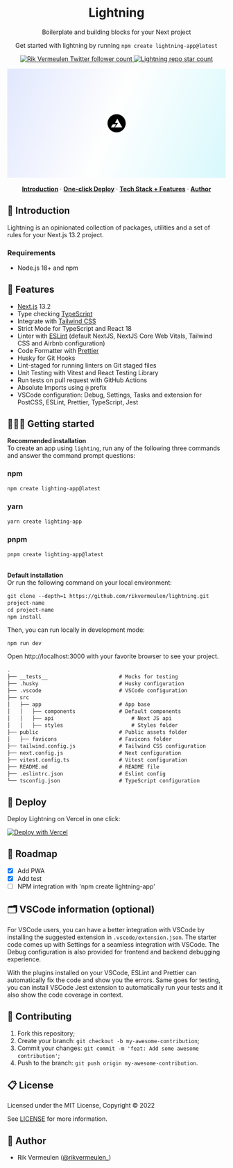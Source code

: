<h1 align="center">Lightning</h1>

<p align="center">
  Boilerplate and building blocks for your Next project
</p>
<p align="center">
  Get started with lightning by running <code>npm create lightning-app@latest</code>
</p>

<p align="center">
  <a href="https://twitter.com/rikvermeulen_">
    <img src="https://img.shields.io/twitter/follow/rikvermeulen_?style=flat&label=rikvermeulen_&logo=twitter&color=0bf&logoColor=fff" alt="Rik Vermeulen Twitter follower count" />
  </a>
  <a href="https://github.com/rikvermeulen/lightning">
    <img src="https://img.shields.io/github/stars/rikvermeulen/lightning?label=rikvermeulen%2Flightning" alt="Lightning repo star count" />
  </a>
</p>

![header](./.github/header.png)

<p align="center">
  <a href="#introduction"><strong>Introduction</strong></a> ·
  <a href="#deploy"><strong>One-click Deploy</strong></a> ·
  <a href="#features"><strong>Tech Stack + Features</strong></a> ·
  <a href="#author"><strong>Author</strong></a>
</p>

## 👋 Introduction

Lightning is an opinionated collection of packages, utilities and a set of rules for your Next.js 13.2 project.

### Requirements

- Node.js 18+ and npm

## 🎁 Features

- [Next.js](https://nextjs.org) 13.2
- Type checking [TypeScript](https://www.typescriptlang.org)
- Integrate with [Tailwind CSS](https://tailwindcss.com)
- Strict Mode for TypeScript and React 18
- Linter with [ESLint](https://eslint.org) (default NextJS, NextJS Core Web Vitals, Tailwind CSS and Airbnb configuration)
- Code Formatter with [Prettier](https://prettier.io)
- Husky for Git Hooks
- Lint-staged for running linters on Git staged files
- Unit Testing with Vitest and React Testing Library
- Run tests on pull request with GitHub Actions
- Absolute Imports using `@` prefix
- VSCode configuration: Debug, Settings, Tasks and extension for PostCSS, ESLint, Prettier, TypeScript, Jest

## 👨🏻‍💻 Getting started

**Recommended installation**<br> 
To create an app using `lighting`, run any of the following three commands and answer the command prompt questions:

### npm

```bash
npm create lighting-app@latest
```

### yarn

```bash
yarn create lighting-app
```

### pnpm

```bash
pnpm create lighting-app@latest
```
\
**Default installation**
<br/>
Or run the following command on your local environment:

```shell
git clone --depth=1 https://github.com/rikvermeulen/lightning.git project-name
cd project-name
npm install
```

Then, you can run locally in development mode:

```shell
npm run dev
```

Open http://localhost:3000 with your favorite browser to see your project.

```shell
.
├── __tests__                       # Mocks for testing
├── .husky                          # Husky configuration
├── .vscode                         # VSCode configuration
├── src                             
│   ├── app                         # App base
│   │   ├── components              # Default components
│   │   ├── api                         # Next JS api 
│   │   ├── styles                      # Styles folder
├── public                          # Public assets folder
│   ├── favicons                    # Favicons folder
├── tailwind.config.js              # Tailwind CSS configuration
├── next.config.js                  # Next configuration
├── vitest.config.ts                # Vitest configuration
├── README.md                       # README file
├── .eslintrc.json                  # Eslint config
└── tsconfig.json                   # TypeScript configuration

```

## 🚀 Deploy

Deploy Lightning on Vercel in one click:

[![Deploy with Vercel](https://vercel.com/button)](https://vercel.com/new/git/external?repository-url=https%3A%2F%2Fgithub.com%2Frikvermeulen%2Flightning)

## 📅 Roadmap

- [x] Add PWA
- [x] Add test
- [ ] NPM integration with 'npm create lightning-app' 

## 🗂 VSCode information (optional)

For VSCode users, you can have a better integration with VSCode by installing the suggested extension in `.vscode/extension.json`. The starter code comes up with Settings for a seamless integration with VSCode. The Debug configuration is also provided for frontend and backend debugging experience.

With the plugins installed on your VSCode, ESLint and Prettier can automatically fix the code and show you the errors. Same goes for testing, you can install VSCode Jest extension to automatically run your tests and it also show the code coverage in context.

## 🤝 Contributing

1. Fork this repository;
2. Create your branch: `git checkout -b my-awesome-contribution`;
3. Commit your changes: `git commit -m 'feat: Add some awesome contribution'`;
4. Push to the branch: `git push origin my-awesome-contribution`.

## 📋 License

Licensed under the MIT License, Copyright © 2022

See [LICENSE](LICENSE) for more information.

## 👤 Author

- Rik Vermeulen ([@rikvermeulen_](https://twitter.com/rikvermeulen_))
